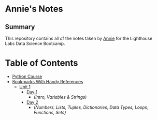 # Annie's Notes

## Summary

This repository contains all of the notes taken by [Annie](https://github.com/annleystanley) for the Lighthouse Labs Data Science Bootcamp.

# Table of Contents
-   [Python Course](/Python_Unit/)
-   [Bookmarks With Handy References](/Python_Unit/BOOKMARKS.md)
    -   [Unit 1](/Python_Unit/Unit_1/)
        -   [Day 1](/Python_Unit/Unit_1/Day_1)
            -    *(Intro, Variables & Strings)*
        -   [Day 2](/Python_Unit/Unit_1/Day_2/)
            -   *(Numbers, Lists, Tuples, Dictionaries, Data Types, Loops, Functions, Sets)*
